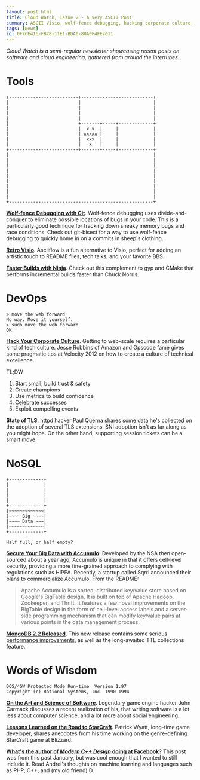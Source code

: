 ```yaml
---
layout: post.html
title: Cloud Watch, Issue 2 - A very ASCII Post
summary: ASCII Visio, wolf-fence debugging, hacking corporate culture, lessons learned from developing StarCraft, and more.
tags: [News]
id: 0F76E416-FB78-11E1-BDA0-80A0F4FE7011
---
```


*Cloud Watch is a semi-regular newsletter showcasing recent posts on software and cloud engineering, gathered from around the intertubes.*

# Tools #

```
+--------------------------+---------------------------+
|                          |                           |
|                          |                           |
|                          |                           |
|                          |                           |
|                          +-------+-----+-------------+
|                          |  x x  |     |             |
|                          | xxxxx |     |             |
|                          |  xxx  |     |             |
|                          |   x   |     |             |
+--------------------------+-------+-----+-------------+
|                                                      |
|                                                      |
|                                                      |
|                                                      |
|                                                      |
|                                                      |
|                                                      |
|                                                      |
|                                                      |
+------------------------------------------------------+
````

**[Wolf-fence Debugging with Git][bisect]**. Wolf-fence debugging uses divide-and-conquer to eliminate possible locations of bugs in your code. This is a particularly good technique for tracking down sneaky memory bugs and race conditions. Check out git-bisect for a way to use wolf-fence debugging to quickly home in on a commits in sheep's clothing.

**[Retro Visio][ascii]**. Asciiflow is a fun alternative to Visio, perfect for adding an artistic touch to README files, tech talks, and your favorite BBS.

**[Faster Builds with Ninja][ninja]**. Check out this complement to gyp and CMake that performs incremental builds faster than Chuck Norris.

[bisect]: http://git-scm.com/docs/git-bisect
[ascii]: http://www.asciiflow.com
[ninja]: http://martine.github.com/ninja/

# DevOps

```
> move the web forward
No way. Move it yourself.
> sudo move the web forward
OK
```

**[Hack Your Corporate Culture][hack]**. Getting to web-scale requires a particular kind of tech culture. Jesse Robbins of Amazon and Opscode fame gives some pragmatic tips at Velocity 2012 on how to create a culture of technical excellence.

TL;DW

1. Start small, build trust & safety
1. Create champions
1. Use metrics to build confidence
1. Celebrate successes
1. Exploit compelling events

**[State of TLS][tls]**. httpd hacker Paul Querna shares some data he's collected on the adoption of several TLS extensions. SNI adoption isn't as far along as you might hope. On the other hand, supporting session tickets can be a smart move.

[hack]: http://www.youtube.com/watch?v=OU8ihx3nT6I
[tls]: http://journal.paul.querna.org/articles/2012/09/07/adoption-of-tls-extensions/

# NoSQL #

```
+-------------+
|             |
|             |
|             |
|             |
+-------------+
|~~~~~~~~~~~~~|
|~~~~ Big ~~~~|
|~~~~ Data ~~~|
|~~~~~~~~~~~~~|
+-------------+

Half full, or half empty?
```

**[Secure Your Big Data with Accumulo][accumulo]**. Developed by the NSA then open-sourced about a year ago, Accumulo is unique in that it offers cell-level security, providing a more fine-grained approach to complying with regulations such as HIPPA. Recently, a startup called Sqrrl announced their plans to commercialize Accumulo. From the README:

> Apache Accumulo is a sorted, distributed key/value store based on Google's BigTable design. It is built on top of Apache Hadoop, Zookeeper, and Thrift. It features a few novel improvements on the BigTable design in the form of cell-level access labels and a server-side programming mechanism that can modify key/value pairs at various points in the data management process.

**[MongoDB 2.2 Released][mongo22]**. This new release contains some serious [performance improvements][mongoperf], as well as the long-awaited TTL collections feature.

[accumulo]:http://siliconangle.com/blog/2012/08/20/accumulo-why-the-world-needs-another-nosql-database/
[mongo22]:http://docs.mongodb.org/manual/release-notes/2.2/
[mongoperf]: http://blog.serverdensity.com/goodbye-global-lock-mongodb-2-0-vs-2-2/

# Words of Wisdom #

```
DOS/4GW Protected Mode Run-time  Version 1.97
Copyright (c) Rational Systems, Inc. 1990-1994
```

**[On the Art and Science of Software][carmack]**. Legendary game engine hacker John Carmack discusses a recent realization of his, that writing software is a lot less about computer science, and a lot more about social engineering.

**[Lessons Learned on the Road to StarCraft][sc]**. Patrick Wyatt, long-time game developer, shares anecdotes from his time working on the genre-defining StarCraft game at Blizzard.

**[What's the author of *Modern C++ Design* doing at Facebook][alexandrescu]**? This post was from this past January, but was cool enough that I wanted to still include it. Read Andrei's thoughts on machine learning and languages such as PHP, C++, and (my old friend) D.

[sc]: http://www.codeofhonor.com/blog/tough-times-on-the-road-to-starcraft
[carmack]: http://blogs.uw.edu/ajko/2012/08/22/john-carmack-discusses-the-art-and-science-of-software-engineering
[alexandrescu]: http://www.serversidemagazine.com/news/10-questions-with-facebook-research-engineer-andrei-alexandrescu/
